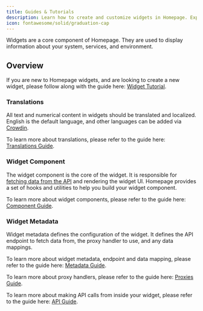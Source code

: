 ```yaml
---
title: Guides & Tutorials
description: Learn how to create and customize widgets in Homepage. Explore translations, widget components, widget metadata, proxy handlers, and making API calls.
icon: fontawesome/solid/graduation-cap
---
```


Widgets are a core component of Homepage. They are used to display information about your system, services, and environment.

## Overview

If you are new to Homepage widgets, and are looking to create a new widget, please follow along with the guide here: [Widget Tutorial](tutorial.md).

### Translations

All text and numerical content in widgets should be translated and localized. English is the default language, and other languages can be added via [Crowdin](https://crowdin.com/project/gethomepage).

To learn more about translations, please refer to the guide here: [Translations Guide](translations.md).

### Widget Component

The widget component is the core of the widget. It is responsible for [fetching data from the API](api.md) and rendering the widget UI. Homepage provides a set of hooks and utilities to help you build your widget component.

To learn more about widget components, please refer to the guide here: [Component Guide](component.md).

### Widget Metadata

Widget metadata defines the configuration of the widget. It defines the API endpoint to fetch data from, the proxy handler to use, and any data mappings.

To learn more about widget metadata, endpoint and data mapping, please refer to the guide here: [Metadata Guide](metadata.md).

To learn more about proxy handlers, please refer to the guide here: [Proxies Guide](proxies.md).

To learn more about making API calls from inside your widget, please refer to the guide here: [API Guide](api.md).
